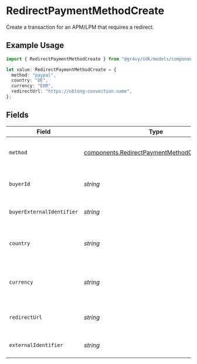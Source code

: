# RedirectPaymentMethodCreate

Create a transaction for an APM/LPM that requires a redirect.

## Example Usage

```typescript
import { RedirectPaymentMethodCreate } from "@gr4vy/sdk/models/components";

let value: RedirectPaymentMethodCreate = {
  method: "paypal",
  country: "DE",
  currency: "EUR",
  redirectUrl: "https://oblong-convection.name",
};
```

## Fields

| Field                                                                                                                   | Type                                                                                                                    | Required                                                                                                                | Description                                                                                                             | Example                                                                                                                 |
| ----------------------------------------------------------------------------------------------------------------------- | ----------------------------------------------------------------------------------------------------------------------- | ----------------------------------------------------------------------------------------------------------------------- | ----------------------------------------------------------------------------------------------------------------------- | ----------------------------------------------------------------------------------------------------------------------- |
| `method`                                                                                                                | [components.RedirectPaymentMethodCreateMethod](../../models/components/redirectpaymentmethodcreatemethod.md)            | :heavy_check_mark:                                                                                                      | The method to use, this can be any of the methods that support redirect requests.                                       | paypal                                                                                                                  |
| `buyerId`                                                                                                               | *string*                                                                                                                | :heavy_minus_sign:                                                                                                      | The `id` of a stored buyer to use Use this instead of the `buyer_external_identifier`.                                  | fe26475d-ec3e-4884-9553-f7356683f7f9                                                                                    |
| `buyerExternalIdentifier`                                                                                               | *string*                                                                                                                | :heavy_minus_sign:                                                                                                      | The `external_identifier` of a stored buyer to use. Use this instead of the `buyer_id`.                                 | buyer-12345                                                                                                             |
| `country`                                                                                                               | *string*                                                                                                                | :heavy_check_mark:                                                                                                      | The 2-letter ISO code of the country to use this payment method for. This is used to select the payment service to use. | DE                                                                                                                      |
| `currency`                                                                                                              | *string*                                                                                                                | :heavy_check_mark:                                                                                                      | The ISO-4217 currency code to use this payment method for. This is used to select the payment service to use.           | EUR                                                                                                                     |
| `redirectUrl`                                                                                                           | *string*                                                                                                                | :heavy_check_mark:                                                                                                      | The redirect URL to redirect a buyer to after they have authorized the payment method.                                  |                                                                                                                         |
| `externalIdentifier`                                                                                                    | *string*                                                                                                                | :heavy_minus_sign:                                                                                                      | The merchant identifier for this payment method.                                                                        | payment-method-12345                                                                                                    |